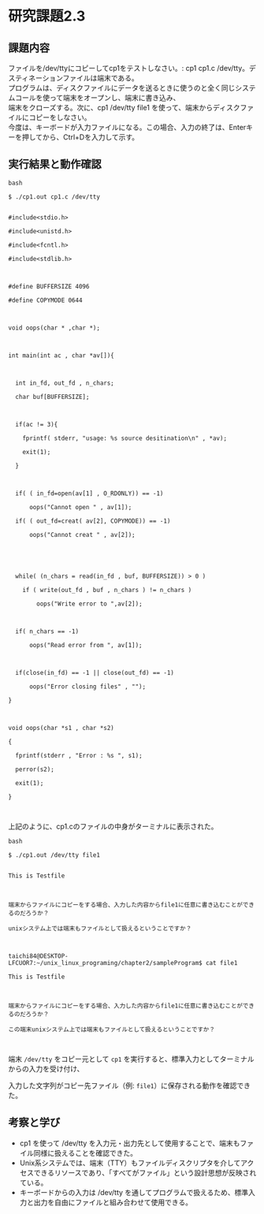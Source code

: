 # 研究課題2.3    
    
## 課題内容    
ファイルを/dev/ttyにコピーしてcp1をテストしなさい。: cp1 cp1.c /dev/tty。デスティネーションファイルは端末である。    
プログラムは、ディスクファイルにデータを送るときに使うのと全く同じシステムコールを使って端末をオープンし、端末に書き込み、    
端末をクローズする。次に、cp1 /dev/tty file1 を使って、端末からディスクファイルにコピーをしなさい。    
今度は、キーボードが入力ファイルになる。この場合、入力の終了は、Enterキーを押してから、Ctrl+Dを入力して示す。    
    
## 実行結果と動作確認    
```  
bash  
  
$ ./cp1.out cp1.c /dev/tty    
   
  
#include<stdio.h>    
#include<unistd.h>    
#include<fcntl.h>    
#include<stdlib.h>    
    
#define BUFFERSIZE 4096    
#define COPYMODE 0644    
    
void oops(char * ,char *);    
    
int main(int ac , char *av[]){    
    
  int in_fd, out_fd , n_chars;    
  char buf[BUFFERSIZE];    
    
  if(ac != 3){    
    fprintf( stderr, "usage: %s source desitination\n" , *av);    
    exit(1);    
  }    
    
  if( ( in_fd=open(av[1] , O_RDONLY)) == -1)    
      oops("Cannot open " , av[1]);    
  if( ( out_fd=creat( av[2], COPYMODE)) == -1)    
      oops("Cannot creat " , av[2]);    
    
    
  while( (n_chars = read(in_fd , buf, BUFFERSIZE)) > 0 )    
    if ( write(out_fd , buf , n_chars ) != n_chars )    
        oops("Write error to ",av[2]);    
    
  if( n_chars == -1)    
      oops("Read error from ", av[1]);    
    
  if(close(in_fd) == -1 || close(out_fd) == -1)    
      oops("Error closing files" , "");    
}    
    
void oops(char *s1 , char *s2)    
{    
  fprintf(stderr , "Error : %s ", s1);    
  perror(s2);    
  exit(1);    
}    
    
```    
    
上記のように、cp1.cのファイルの中身がターミナルに表示された。    
    
```    
bash  
  
$ ./cp1.out /dev/tty file1    
  
This is Testfile    
    
端末からファイルにコピーをする場合、入力した内容からfile1に任意に書き込むことができるのだろうか？    
unixシステム上では端末もファイルとして扱えるということですか？    
    
taichi84@DESKTOP-LFCUOR7:~/unix_linux_programing/chapter2/sampleProgram$ cat file1    
This is Testfile    
    
端末からファイルにコピーをする場合、入力した内容からfile1に任意に書き込むことができるのだろうか？    
この端末unixシステム上では端末もファイルとして扱えるということですか？    
    
```  
  
  端末 `/dev/tty` をコピー元として `cp1` を実行すると、標準入力としてターミナルからの入力を受け付け、    
入力した文字列がコピー先ファイル（例: `file1`）に保存される動作を確認できた。  
  
## 考察と学び  
- cp1 を使って /dev/tty を入力元・出力先として使用することで、端末もファイル同様に扱えることを確認できた。  
- Unix系システムでは、端末（TTY）もファイルディスクリプタを介してアクセスできるリソースであり、「すべてがファイル」という設計思想が反映されている。  
- キーボードからの入力は /dev/tty を通してプログラムで扱えるため、標準入力と出力を自由にファイルと組み合わせて使用できる。  
